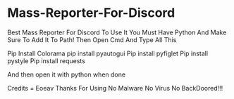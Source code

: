 # Mass-Reporter-For-Discord
Best Mass Reporter For Discord
To Use It You Must Have Python And Make Sure To Add It To Path!
Then Open Cmd And Type All This

Pip Install Colorama
pip install pyautogui
Pip install pyfiglet
Pip install pystyle
Pip install requests

And then open it with python when done


Credits = Eoeav
Thanks For Using No Malware No Virus No BackDoored!!!

